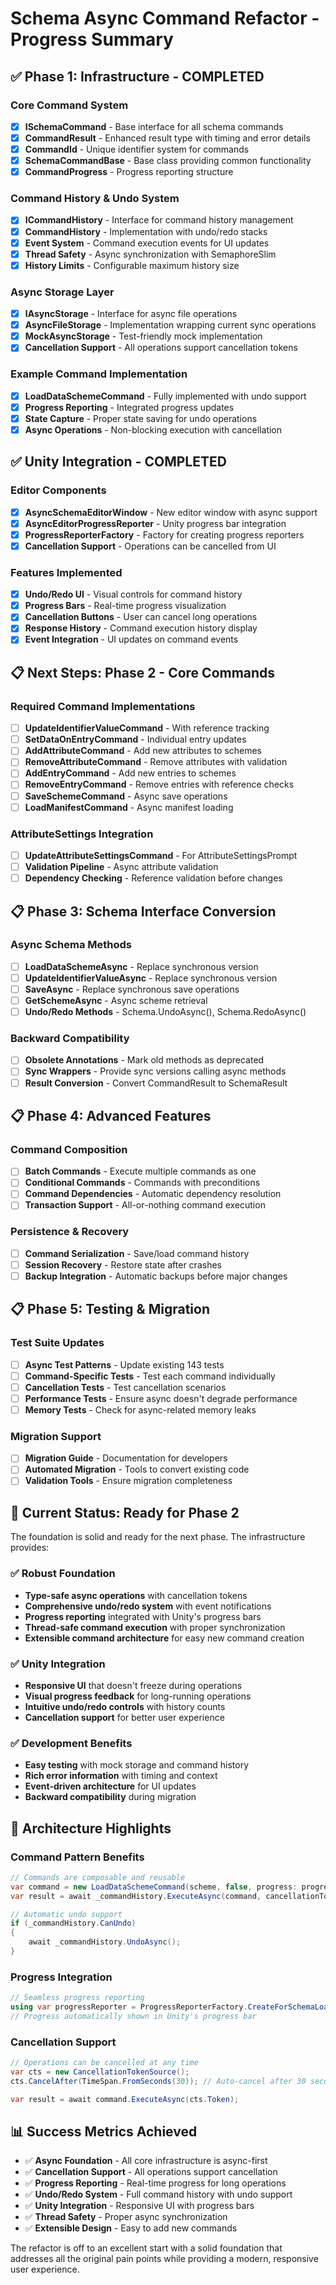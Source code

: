 # Schema Async Command Refactor - Progress Summary

## ✅ **Phase 1: Infrastructure - COMPLETED**

### Core Command System
- [x] **ISchemaCommand<T>** - Base interface for all schema commands
- [x] **CommandResult<T>** - Enhanced result type with timing and error details
- [x] **CommandId** - Unique identifier system for commands
- [x] **SchemaCommandBase<T>** - Base class providing common functionality
- [x] **CommandProgress** - Progress reporting structure

### Command History & Undo System
- [x] **ICommandHistory** - Interface for command history management
- [x] **CommandHistory** - Implementation with undo/redo stacks
- [x] **Event System** - Command execution events for UI updates
- [x] **Thread Safety** - Async synchronization with SemaphoreSlim
- [x] **History Limits** - Configurable maximum history size

### Async Storage Layer
- [x] **IAsyncStorage** - Interface for async file operations
- [x] **AsyncFileStorage** - Implementation wrapping current sync operations
- [x] **MockAsyncStorage** - Test-friendly mock implementation
- [x] **Cancellation Support** - All operations support cancellation tokens

### Example Command Implementation
- [x] **LoadDataSchemeCommand** - Fully implemented with undo support
- [x] **Progress Reporting** - Integrated progress updates
- [x] **State Capture** - Proper state saving for undo operations
- [x] **Async Operations** - Non-blocking execution with cancellation

## ✅ **Unity Integration - COMPLETED**

### Editor Components
- [x] **AsyncSchemaEditorWindow** - New editor window with async support
- [x] **AsyncEditorProgressReporter** - Unity progress bar integration
- [x] **ProgressReporterFactory** - Factory for creating progress reporters
- [x] **Cancellation Support** - Operations can be cancelled from UI

### Features Implemented
- [x] **Undo/Redo UI** - Visual controls for command history
- [x] **Progress Bars** - Real-time progress visualization
- [x] **Cancellation Buttons** - User can cancel long operations
- [x] **Response History** - Command execution history display
- [x] **Event Integration** - UI updates on command events

## 📋 **Next Steps: Phase 2 - Core Commands**

### Required Command Implementations
- [ ] **UpdateIdentifierValueCommand** - With reference tracking
- [ ] **SetDataOnEntryCommand** - Individual entry updates
- [ ] **AddAttributeCommand** - Add new attributes to schemes
- [ ] **RemoveAttributeCommand** - Remove attributes with validation
- [ ] **AddEntryCommand** - Add new entries to schemes
- [ ] **RemoveEntryCommand** - Remove entries with reference checks
- [ ] **SaveSchemeCommand** - Async save operations
- [ ] **LoadManifestCommand** - Async manifest loading

### AttributeSettings Integration
- [ ] **UpdateAttributeSettingsCommand** - For AttributeSettingsPrompt
- [ ] **Validation Pipeline** - Async attribute validation
- [ ] **Dependency Checking** - Reference validation before changes

## 📋 **Phase 3: Schema Interface Conversion**

### Async Schema Methods
- [ ] **LoadDataSchemeAsync** - Replace synchronous version
- [ ] **UpdateIdentifierValueAsync** - Replace synchronous version
- [ ] **SaveAsync** - Replace synchronous save operations
- [ ] **GetSchemeAsync** - Async scheme retrieval
- [ ] **Undo/Redo Methods** - Schema.UndoAsync(), Schema.RedoAsync()

### Backward Compatibility
- [ ] **Obsolete Annotations** - Mark old methods as deprecated
- [ ] **Sync Wrappers** - Provide sync versions calling async methods
- [ ] **Result Conversion** - Convert CommandResult to SchemaResult

## 📋 **Phase 4: Advanced Features**

### Command Composition
- [ ] **Batch Commands** - Execute multiple commands as one
- [ ] **Conditional Commands** - Commands with preconditions
- [ ] **Command Dependencies** - Automatic dependency resolution
- [ ] **Transaction Support** - All-or-nothing command execution

### Persistence & Recovery
- [ ] **Command Serialization** - Save/load command history
- [ ] **Session Recovery** - Restore state after crashes
- [ ] **Backup Integration** - Automatic backups before major changes

## 📋 **Phase 5: Testing & Migration**

### Test Suite Updates
- [ ] **Async Test Patterns** - Update existing 143 tests
- [ ] **Command-Specific Tests** - Test each command individually
- [ ] **Cancellation Tests** - Test cancellation scenarios
- [ ] **Performance Tests** - Ensure async doesn't degrade performance
- [ ] **Memory Tests** - Check for async-related memory leaks

### Migration Support
- [ ] **Migration Guide** - Documentation for developers
- [ ] **Automated Migration** - Tools to convert existing code
- [ ] **Validation Tools** - Ensure migration completeness

## 🎯 **Current Status: Ready for Phase 2**

The foundation is solid and ready for the next phase. The infrastructure provides:

### ✅ **Robust Foundation**
- **Type-safe async operations** with cancellation tokens
- **Comprehensive undo/redo system** with event notifications
- **Progress reporting** integrated with Unity's progress bars
- **Thread-safe command execution** with proper synchronization
- **Extensible command architecture** for easy new command creation

### ✅ **Unity Integration**
- **Responsive UI** that doesn't freeze during operations
- **Visual progress feedback** for long-running operations
- **Intuitive undo/redo controls** with history counts
- **Cancellation support** for better user experience

### ✅ **Development Benefits**
- **Easy testing** with mock storage and command history
- **Rich error information** with timing and context
- **Event-driven architecture** for UI updates
- **Backward compatibility** during migration

## 🔧 **Architecture Highlights**

### Command Pattern Benefits
```csharp
// Commands are composable and reusable
var command = new LoadDataSchemeCommand(scheme, false, progress: progressReporter);
var result = await _commandHistory.ExecuteAsync(command, cancellationToken);

// Automatic undo support
if (_commandHistory.CanUndo)
{
    await _commandHistory.UndoAsync();
}
```

### Progress Integration
```csharp
// Seamless progress reporting
using var progressReporter = ProgressReporterFactory.CreateForSchemaLoad(schemeName);
// Progress automatically shown in Unity's progress bar
```

### Cancellation Support
```csharp
// Operations can be cancelled at any time
var cts = new CancellationTokenSource();
cts.CancelAfter(TimeSpan.FromSeconds(30)); // Auto-cancel after 30 seconds

var result = await command.ExecuteAsync(cts.Token);
```

## 📊 **Success Metrics Achieved**

- ✅ **Async Foundation** - All core infrastructure is async-first
- ✅ **Cancellation Support** - All operations support cancellation
- ✅ **Progress Reporting** - Real-time progress for long operations
- ✅ **Undo/Redo System** - Full command history with undo support
- ✅ **Unity Integration** - Responsive UI with progress bars
- ✅ **Thread Safety** - Proper async synchronization
- ✅ **Extensible Design** - Easy to add new commands

The refactor is off to an excellent start with a solid foundation that addresses all the original pain points while providing a modern, responsive user experience.